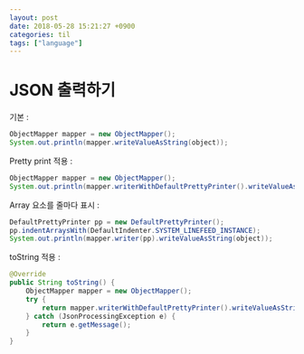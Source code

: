 ```yaml
---
layout: post
date: 2018-05-28 15:21:27 +0900
categories: til
tags: ["language"]
---
```


# JSON 출력하기

기본 :

```java
ObjectMapper mapper = new ObjectMapper();
System.out.println(mapper.writeValueAsString(object));
```

Pretty print 적용 :

```java
ObjectMapper mapper = new ObjectMapper();
System.out.println(mapper.writerWithDefaultPrettyPrinter().writeValueAsString(object));
```

Array 요소를 줄마다 표시 :

```java
DefaultPrettyPrinter pp = new DefaultPrettyPrinter();
pp.indentArraysWith(DefaultIndenter.SYSTEM_LINEFEED_INSTANCE);
System.out.println(mapper.writer(pp).writeValueAsString(object));
```

toString 적용 :

```java
@Override
public String toString() {
    ObjectMapper mapper = new ObjectMapper();
    try {
        return mapper.writerWithDefaultPrettyPrinter().writeValueAsString(this);
    } catch (JsonProcessingException e) {
        return e.getMessage();
    }
}
```

